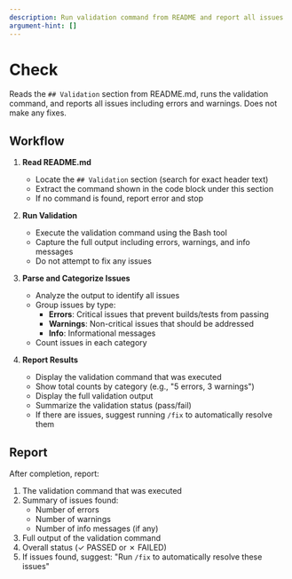 ```yaml
---
description: Run validation command from README and report all issues
argument-hint: []
---
```


# Check

Reads the `## Validation` section from README.md, runs the validation command, and reports all issues including errors and warnings. Does not make any fixes.

## Workflow

1. **Read README.md**

   - Locate the `## Validation` section (search for exact header text)
   - Extract the command shown in the code block under this section
   - If no command is found, report error and stop

2. **Run Validation**

   - Execute the validation command using the Bash tool
   - Capture the full output including errors, warnings, and info messages
   - Do not attempt to fix any issues

3. **Parse and Categorize Issues**

   - Analyze the output to identify all issues
   - Group issues by type:
     - **Errors**: Critical issues that prevent builds/tests from passing
     - **Warnings**: Non-critical issues that should be addressed
     - **Info**: Informational messages
   - Count issues in each category

4. **Report Results**

   - Display the validation command that was executed
   - Show total counts by category (e.g., "5 errors, 3 warnings")
   - Display the full validation output
   - Summarize the validation status (pass/fail)
   - If there are issues, suggest running `/fix` to automatically resolve them

## Report

After completion, report:

1. The validation command that was executed
2. Summary of issues found:
   - Number of errors
   - Number of warnings
   - Number of info messages (if any)
3. Full output of the validation command
4. Overall status (✓ PASSED or ✗ FAILED)
5. If issues found, suggest: "Run `/fix` to automatically resolve these issues"
